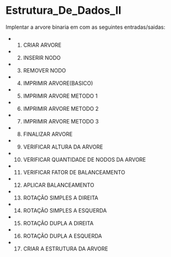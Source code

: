 # Estrutura_De_Dados_II

Implentar a arvore binaria em com as seguintes entradas/saidas:

* 1. CRIAR ARVORE
* 2. INSERIR NODO
* 3. REMOVER NODO
* 4. IMPRIMIR ARVORE(BASICO)
* 5. IMPRIMIR ARVORE METODO 1
* 6. IMPRIMIR ARVORE METODO 2
* 7. IMPRIMIR ARVORE METODO 3
* 8. FINALIZAR ARVORE
* 9. VERIFICAR ALTURA DA ARVORE
* 10. VERIFICAR QUANTIDADE DE NODOS DA ARVORE
* 11. VERIFICAR FATOR DE BALANCEAMENTO
* 12. APLICAR BALANCEAMENTO
* 13. ROTAÇÃO SIMPLES A DIREITA
* 14. ROTAÇÃO SIMPLES A ESQUERDA
* 15. ROTAÇÃO DUPLA A DIREITA
* 16. ROTAÇÃO DUPLA A ESQUERDA
* 17. CRIAR A ESTRUTURA DA ARVORE

